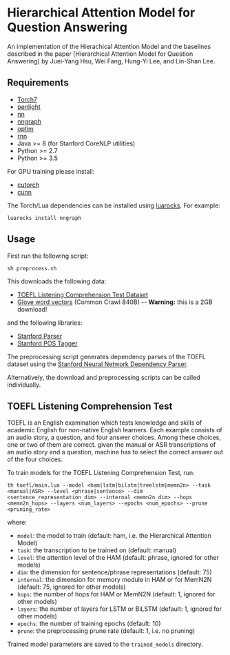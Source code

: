 Hierarchical Attention Model for Question Answering
===============================================

An implementation of the Hierachical Attention Model and the baselines described in the paper 
[Hierarchical Attention Model for Question Answering] by Juei-Yang Hsu, Wei Fang, Hung-Yi Lee,
and Lin-Shan Lee.

## Requirements

- [Torch7](https://github.com/torch/torch7)
- [penlight](https://github.com/stevedonovan/Penlight)
- [nn](https://github.com/torch/nn)
- [nngraph](https://github.com/torch/nngraph)
- [optim](https://github.com/torch/optim)
- [rnn](https://github.com/Element-Research/rnn)
- Java >= 8 (for Stanford CoreNLP utilities)
- Python >= 2.7
- Python >= 3.5

For GPU training please install:
- [cutorch](https://github.com/torch/cutorch)
- [cunn](https://github.com/torch/cunn)

The Torch/Lua dependencies can be installed using [luarocks](http://luarocks.org). For example:

```
luarocks install nngraph
```

## Usage

First run the following script:

```
sh preprocess.sh
```

This downloads the following data:
  - [TOEFL Listening Comprehension Test Dataset](https://github.com/sunprinceS/Hierarchical-Attention-Model/releases/download/0.0.1/to_project.zip)
  - [Glove word vectors](http://nlp.stanford.edu/projects/glove/) (Common Crawl 840B) -- **Warning:** this is a 2GB download!

and the following libraries:

  - [Stanford Parser](http://nlp.stanford.edu/software/lex-parser.shtml)
  - [Stanford POS Tagger](http://nlp.stanford.edu/software/tagger.shtml)

The preprocessing script generates dependency parses of the TOEFL dataset using the
[Stanford Neural Network Dependency Parser](http://nlp.stanford.edu/software/nndep.shtml).

Alternatively, the download and preprocessing scripts can be called individually.

## TOEFL Listening Comprehension Test

TOEFL is an English examination which tests knowledge and skills of academic English for non-native English learners. Each example consists of an audio story, a question, and four answer choices. Among these choices, one or two of them are correct. given the manual or ASR transcriptions of an audio story and a question, machine has to select the correct answer out of the four choices.

To train models for the TOEFL Listening Comprehension Test, 
run:

```
th toefl/main.lua --model <ham|lstm|bilstm|treelstm|memn2n> --task <manual|ASR> --level <phrase|sentence> --dim <sentence_representation_dim> --internal <memn2n_dim> --hops <memn2n_hops> --layers <num_layers> --epochs <num_epochs> --prune <pruning_rate>
```

where:

  - `model`: the model to train (default: ham, i.e. the Hierarchical Attention Model)
  - `task`: the transcription to be trained on  (default: manual)
  - `level`: the attention level of the HAM (default: phrase, ignored for other models)
  - `dim`: the dimension for sentence/phrase representations (default: 75)
  - `internal`: the dimension for memory module in HAM or for MemN2N (default: 75, ignored for other models)
  - `hops`: the number of hops for HAM or MemN2N (default: 1, ignored for other models)
  - `layers`: the number of layers for LSTM or BiLSTM (default: 1, ignored for other models)
  - `epochs`: the number of training epochs (default: 10)
  - `prune`: the preprocessing prune rate (default: 1, i.e. no pruning)

Trained model parameters are saved to the `trained_models` directory.
